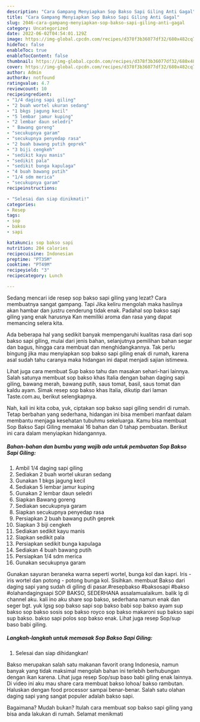 ```yaml
---
description: "Cara Gampang Menyiapkan Sop Bakso Sapi Giling Anti Gagal"
title: "Cara Gampang Menyiapkan Sop Bakso Sapi Giling Anti Gagal"
slug: 2046-cara-gampang-menyiapkan-sop-bakso-sapi-giling-anti-gagal
category: Uncategorized
date: 2022-06-02T04:54:01.129Z
image: https://img-global.cpcdn.com/recipes/d378f3b36077df32/680x482cq70/sop-bakso-sapi-giling-foto-resep-utama.jpg
hideToc: false
enableToc: true
enableTocContent: false
thumbnail: https://img-global.cpcdn.com/recipes/d378f3b36077df32/680x482cq70/sop-bakso-sapi-giling-foto-resep-utama.jpg
cover: https://img-global.cpcdn.com/recipes/d378f3b36077df32/680x482cq70/sop-bakso-sapi-giling-foto-resep-utama.jpg
author: Admin
authorAv: notfound
ratingvalue: 4.7
reviewcount: 10
recipeingredient:
- "1/4 daging sapi giling"
- "2 buah wortel ukuran sedang"
- "1 bkgs jagung kecil"
- "5 lembar jamur kuping"
- "2 lembar daun seledri"
- " Bawang goreng"
- "secukupnya garam"
- "secukupnya penyedap rasa"
- "2 buah bawang putih geprek"
- "3 biji cengkeh"
- "sedikit kayu manis"
- "sedikit pala"
- "sedikit bunga kapulaga"
- "4 buah bawang putih"
- "1/4 sdm merica"
- "secukupnya garam"
recipeinstructions:

- "Selesai dan siap dinikmati!"
categories:
- Resep
tags:
- sop
- bakso
- sapi

katakunci: sop bakso sapi 
nutrition: 204 calories
recipecuisine: Indonesian
preptime: "PT35M"
cooktime: "PT49M"
recipeyield: "3"
recipecategory: Lunch

---
```



Sedang mencari ide resep sop bakso sapi giling yang lezat? Cara membuatnya sangat gampang. Tapi Jika keliru mengolah maka hasilnya akan hambar dan justru cenderung tidak enak. Padahal sop bakso sapi giling yang enak harusnya Kan memiliki aroma dan rasa yang dapat memancing selera kita.


Ada beberapa hal yang sedikit banyak mempengaruhi kualitas rasa dari sop bakso sapi giling, mulai dari jenis bahan, selanjutnya pemilihan bahan segar dan bagus, hingga cara membuat dan menghidangkannya. Tak perlu bingung jika mau menyiapkan sop bakso sapi giling enak di rumah, karena asal sudah tahu caranya maka hidangan ini dapat menjadi sajian istimewa.

Lihat juga cara membuat Sup bakso tahu dan masakan sehari-hari lainnya. Salah satunya membuat sop bakso khas Italia dengan bahan daging sapi giling, bawang merah, bawang putih, saus tomat, basil, saus tomat dan kaldu ayam. Simak resep sop bakso khas Italia, dikutip dari laman Taste.com.au, berikut selengkapnya.


Nah, kali ini kita coba, yuk, ciptakan sop bakso sapi giling sendiri di rumah. Tetap berbahan yang sederhana, hidangan ini bisa memberi manfaat dalam membantu menjaga kesehatan tubuhmu sekeluarga. Kamu bisa membuat Sop Bakso Sapi Giling memakai 16 bahan dan 0 tahap pembuatan. Berikut ini cara dalam menyiapkan hidangannya.

<!--inarticleads1-->

##### Bahan-bahan dan bumbu yang wajib ada untuk pembuatan Sop Bakso Sapi Giling:

1. Ambil 1/4 daging sapi giling
1. Sediakan 2 buah wortel ukuran sedang
1. Gunakan 1 bkgs jagung kecil
1. Sediakan 5 lembar jamur kuping
1. Gunakan 2 lembar daun seledri
1. Siapkan  Bawang goreng
1. Sediakan secukupnya garam
1. Siapkan secukupnya penyedap rasa
1. Persiapkan 2 buah bawang putih geprek
1. Siapkan 3 biji cengkeh
1. Sediakan sedikit kayu manis
1. Siapkan sedikit pala
1. Persiapkan sedikit bunga kapulaga
1. Sediakan 4 buah bawang putih
1. Persiapkan 1/4 sdm merica
1. Gunakan secukupnya garam


Gunakan sayuran beraneka warna seperti wortel, bunga kol dan kapri. Iris - iris wortel dan potong - potong bunga kol. Sisihkan. membuat Bakso dari daging sapi yang sudah di giling di pasar.#resepbakso #baksosapi #bakso #olahandagingsapi SOP BAKSO, SEDERHANA assalamualaikum. balik lg di channel aku. kali ino aku share sop bakso, sederhana namun enak dan seger bgt. yuk lgsg sop bakso sapi sop bakso babi sop bakso ayam sup bakso sop bakso sosis sop bakso royco sop bakso makaroni sup bakso sapi sup bakso. bakso sapi polos sop bakso enak. Lihat juga resep Sop/sup baso babi giling. 

<!--inarticleads2-->

##### Langkah-langkah untuk memasak Sop Bakso Sapi Giling:


1. Selesai dan siap dihidangkan!

Bakso merupakan salah satu makanan favorit orang Indonesia, namun banyak yang tidak maksimal mengolah bahan ini terlebih berhubungan dengan ikan karena. Lihat juga resep Sop/sup baso babi giling enak lainnya. Di video ini aku mau share cara membuat bakso lohoa/ bakso rambutan. Haluskan dengan food processor sampai benar-benar. Salah satu olahan daging sapi yang sangat populer adalah bakso sapi. 

Bagaimana? Mudah bukan? Itulah cara membuat sop bakso sapi giling yang bisa anda lakukan di rumah. Selamat menikmati
